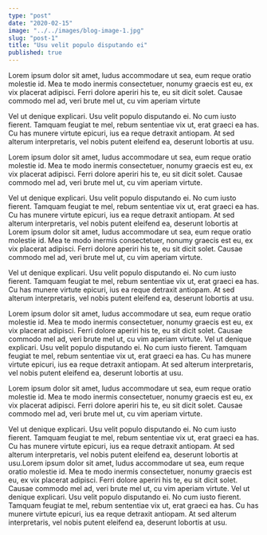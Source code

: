```yaml
---
type: "post"
date: "2020-02-15"
image: "../../images/blog-image-1.jpg"
slug: "post-1"
title: "Usu velit populo disputando ei"
published: true
---
```


Lorem ipsum dolor sit amet, ludus accommodare ut sea, eum reque oratio molestie id. Mea te modo inermis consectetuer, nonumy graecis est eu, ex vix placerat adipisci. Ferri dolore aperiri his te, eu sit dicit solet. Causae commodo mel ad, veri brute mel ut, cu vim aperiam virtute

Vel ut denique explicari. Usu velit populo disputando ei. No cum iusto fierent. Tamquam feugiat te mel, rebum sententiae vix ut, erat graeci ea has. Cu has munere virtute epicuri, ius ea reque detraxit antiopam. At sed alterum interpretaris, vel nobis putent eleifend ea, deserunt lobortis at usu.

Lorem ipsum dolor sit amet, ludus accommodare ut sea, eum reque oratio molestie id. Mea te modo inermis consectetuer, nonumy graecis est eu, ex vix placerat adipisci. Ferri dolore aperiri his te, eu sit dicit solet. Causae commodo mel ad, veri brute mel ut, cu vim aperiam virtute.

Vel ut denique explicari. Usu velit populo disputando ei. No cum iusto fierent. Tamquam feugiat te mel, rebum sententiae vix ut, erat graeci ea has. Cu has munere virtute epicuri, ius ea reque detraxit antiopam. At sed alterum interpretaris, vel nobis putent eleifend ea, deserunt lobortis at
Lorem ipsum dolor sit amet, ludus accommodare ut sea, eum reque oratio molestie id. Mea te modo inermis consectetuer, nonumy graecis est eu, ex vix placerat adipisci. Ferri dolore aperiri his te, eu sit dicit solet. Causae commodo mel ad, veri brute mel ut, cu vim aperiam virtute.

Vel ut denique explicari. Usu velit populo disputando ei. No cum iusto fierent. Tamquam feugiat te mel, rebum sententiae vix ut, erat graeci ea has. Cu has munere virtute epicuri, ius ea reque detraxit antiopam. At sed alterum interpretaris, vel nobis putent eleifend ea, deserunt lobortis at usu.

Lorem ipsum dolor sit amet, ludus accommodare ut sea, eum reque oratio molestie id. Mea te modo inermis consectetuer, nonumy graecis est eu, ex vix placerat adipisci. Ferri dolore aperiri his te, eu sit dicit solet. Causae commodo mel ad, veri brute mel ut, cu vim aperiam virtute.
Vel ut denique explicari. Usu velit populo disputando ei. No cum iusto fierent. Tamquam feugiat te mel, rebum sententiae vix ut, erat graeci ea has. Cu has munere virtute epicuri, ius ea reque detraxit antiopam. At sed alterum interpretaris, vel nobis putent eleifend ea, deserunt lobortis at usu.

Lorem ipsum dolor sit amet, ludus accommodare ut sea, eum reque oratio molestie id. Mea te modo inermis consectetuer, nonumy graecis est eu, ex vix placerat adipisci. Ferri dolore aperiri his te, eu sit dicit solet. Causae commodo mel ad, veri brute mel ut, cu vim aperiam virtute.

Vel ut denique explicari. Usu velit populo disputando ei. No cum iusto fierent. Tamquam feugiat te mel, rebum sententiae vix ut, erat graeci ea has. Cu has munere virtute epicuri, ius ea reque detraxit antiopam. At sed alterum interpretaris, vel nobis putent eleifend ea, deserunt lobortis at usu.Lorem ipsum dolor sit amet, ludus accommodare ut sea, eum reque oratio molestie id. Mea te modo inermis consectetuer, nonumy graecis est eu, ex vix placerat adipisci. Ferri dolore aperiri his te, eu sit dicit solet. Causae commodo mel ad, veri brute mel ut, cu vim aperiam virtute.
Vel ut denique explicari. Usu velit populo disputando ei. No cum iusto fierent. Tamquam feugiat te mel, rebum sententiae vix ut, erat graeci ea has. Cu has munere virtute epicuri, ius ea reque detraxit antiopam. At sed alterum interpretaris, vel nobis putent eleifend ea, deserunt lobortis at usu.
